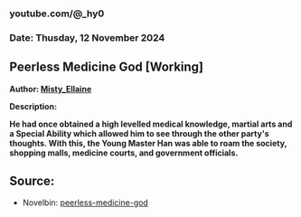 ### youtube.com/@_hy0

### Date: Thusday, 12 November 2024

## Peerless Medicine God [Working]

__Author: [Misty_Ellaine](https://novelbin.com/a/Misty_Ellaine)__

__Description:__

**He had once obtained a high levelled medical knowledge, martial arts and a Special Ability which allowed him to see through the other party's thoughts. With this, the Young Master Han was able to roam the society, shopping malls, medicine courts, and government officials.**

## __Source:__
- Novelbin: [peerless-medicine-god](https://novelbin.com/b/peerless-medicine-god)
